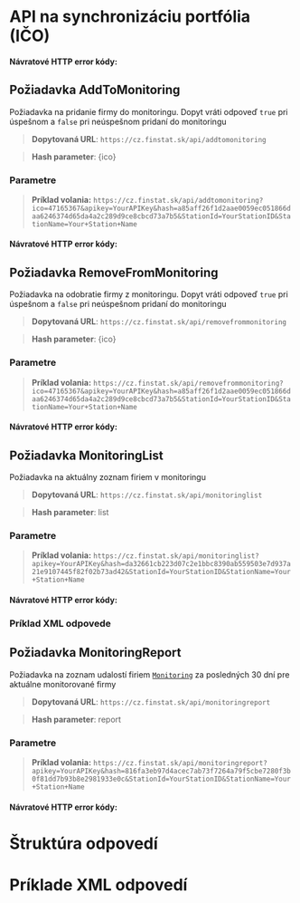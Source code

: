 # API na synchronizáciu portfólia (IČO)

[](monitoring-categories.md ':include')

#### Návratové HTTP error kódy:

[](../../../common/http/errorcodes-sk.md ':include')

## Požiadavka AddToMonitoring
Požiadavka na pridanie firmy do monitoringu.
Dopyt vráti odpoveď `true` pri úspešnom a `false`  pri neúspešnom pridaní do monitoringu

> **Dopytovaná URL**: ```https://cz.finstat.sk/api/addtomonitoring```<br />
<!-- > **Dopytovaná URL**: ```https://www.finstat.cz/api/addtomonitoring```<br /> -->
> **Hash parameter**: {ico}

### Parametre
[](../../../common/parameters/monitoring-addremove-ico-sk.md ':include')

[](../../../common/parameters/parameters-sk.md ':include')

> **Príklad volania:** ```https://cz.finstat.sk/api/addtomonitoring?ico=47165367&apikey=YourAPIKey&hash=a85aff26f1d2aae0059ec051866daa6246374d65da4a2c289d9ce8cbcd73a7b5&StationId=YourStationID&StationName=Your+Station+Name```

#### Návratové HTTP error kódy:
[](../../../common/http/errorcodes-sk.md ':include')

## Požiadavka RemoveFromMonitoring
Požiadavka na odobratie firmy z monitoringu.
Dopyt vráti odpoveď `true` pri úspešnom a `false`  pri neúspešnom pridaní do monitoringu

> **Dopytovaná URL**: ```https://cz.finstat.sk/api/removefrommonitoring```<br />
<!-- > **Dopytovaná URL**: ```https://www.finstat.cz/api/removefrommonitoring```<br /> -->
> **Hash parameter**: {ico}

### Parametre
[](../../../common/parameters/monitoring-addremove-ico-sk.md ':include')

[](../../../common/parameters/parameters-sk.md ':include')


> **Príklad volania:** ```https://cz.finstat.sk/api/removefrommonitoring?ico=47165367&apikey=YourAPIKey&hash=a85aff26f1d2aae0059ec051866daa6246374d65da4a2c289d9ce8cbcd73a7b5&StationId=YourStationID&StationName=Your+Station+Name```

#### Návratové HTTP error kódy:
[](../../../common/http/errorcodes-sk.md ':include')

## Požiadavka MonitoringList
Požiadavka na aktuálny zoznam firiem v monitoringu

> **Dopytovaná URL**: ```https://cz.finstat.sk/api/monitoringlist```<br />
<!-- > **Dopytovaná URL**: ```https://www.finstat.cz/api/monitoringlist```<br /> -->
> **Hash parameter**: list

### Parametre
[](../../../common/parameters/monitoring-category-sk.md ':include')

[](../../../common/parameters/parameters-sk.md ':include')

> **Príklad volania:** ```https://cz.finstat.sk/api/monitoringlist?apikey=YourAPIKey&hash=da32661cb223d07c2e1bbc8390ab559503e7d937a21e9107445f82f02b73ad42&StationId=YourStationID&StationName=Your+Station+Name```

#### Návratové HTTP error kódy:
[](../../../common/http/errorcodes-sk.md ':include')

### Príklad XML odpovede
[](../../../common/examples/monitoring-list.md ':include')

## Požiadavka MonitoringReport
Požiadavka na zoznam udalostí firiem [`Monitoring`](#Monitoring) za posledných 30 dní pre aktuálne monitorované firmy

> **Dopytovaná URL**: ```https://cz.finstat.sk/api/monitoringreport```<br />
<!-- > **Dopytovaná URL**: ```https://www.finstat.cz/api/monitoringreport```<br /> -->
> **Hash parameter**: report

### Parametre
[](../../../common/parameters/monitoring-category-sk.md ':include')

[](../../../common/parameters/parameters-sk.md ':include')

> **Príklad volania:** ```https://cz.finstat.sk/api/monitoringreport?apikey=YourAPIKey&hash=816fa3eb97d4acec7ab73f7264a79f5cbe7280f3b0f81dd7b93b8e2981933e0c&StationId=YourStationID&StationName=Your+Station+Name```

#### Návratové HTTP error kódy:
[](../../../common/http/errorcodes-sk.md ':include')

# Štruktúra odpovedí

[](../../../common/responses/monitoring-categories-sk.md ':include')

[](../../../common/responses/monitoring-ico-sk.md ':include')

# Príklade XML odpovedí

[](../../../common/examples/monitoring-categories.md ':include')

[](../../../common/examples/monitoring-list.md ':include')

[](../../../common/examples/monitoring-report.md ':include')
